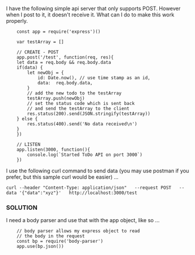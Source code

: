 I have the following simple api server that only supports POST.
However when I post to it, it doesn't receive it.  What can I do to
make this work properly.  


```
    const app = require('express')()

    var testArray = []

    // CREATE - POST
    app.post('/test', function(req, res){
    let data = req.body && req.body.data
    if(data) {
        let newObj = {
            id: Date.now(), // use time stamp as an id,
            data:  req.body.data,
        } 
        // add the new todo to the testArray
        testArray.push(newObj)
        // set the status code which is sent back 
        // and send the testArray to the client
        res.status(200).send(JSON.stringify(testArray))
    } else {
        res.status(400).send('No data received\n')
    }
    })

    // LISTEN
    app.listen(3000, function(){
        console.log(`Started ToDo API on port 3000`)
    })
```

I use the following curl command to send data (you may use postman if you prefer, but this sample curl would be easier) ...

```
curl --header "Content-Type: application/json"   --request POST   --data '{"data":"xyz"}'   http://localhost:3000/test
```

### SOLUTION

I need a body parser and use that with the app object, like so ...

```
    // body parser allows my express object to read
    // the body in the request
    const bp = require('body-parser')
    app.use(bp.json())
```
